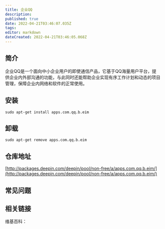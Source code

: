 ```yaml
---
title: 企业QQ
description: 
published: true
date: 2022-04-21T03:46:07.035Z
tags: 
editor: markdown
dateCreated: 2022-04-21T03:46:05.068Z
---
```


## 简介

企业QQ是一个面向中小企业用户的即使通信产品，它基于QQ海量用户平台，提供企业内外部沟通的功能，与此同时还能帮助企业实现有序工作计划和动态的项目管理，保障企业内网络和软件的正常使用。

## 安装

`sudo apt-get install apps.com.qq.b.eim`

## 卸载

`sudo apt-get remove apps.com.qq.b.eim`

## 仓库地址

[http://packages.deepin.com/deepin/pool/non-free/a/apps.com.qq.b.eim/](http://packages.deepin.com/deepin/pool/non-free/a/apps.com.qq.b.eim/)


## 常见问题


## 相关链接

维基百科：